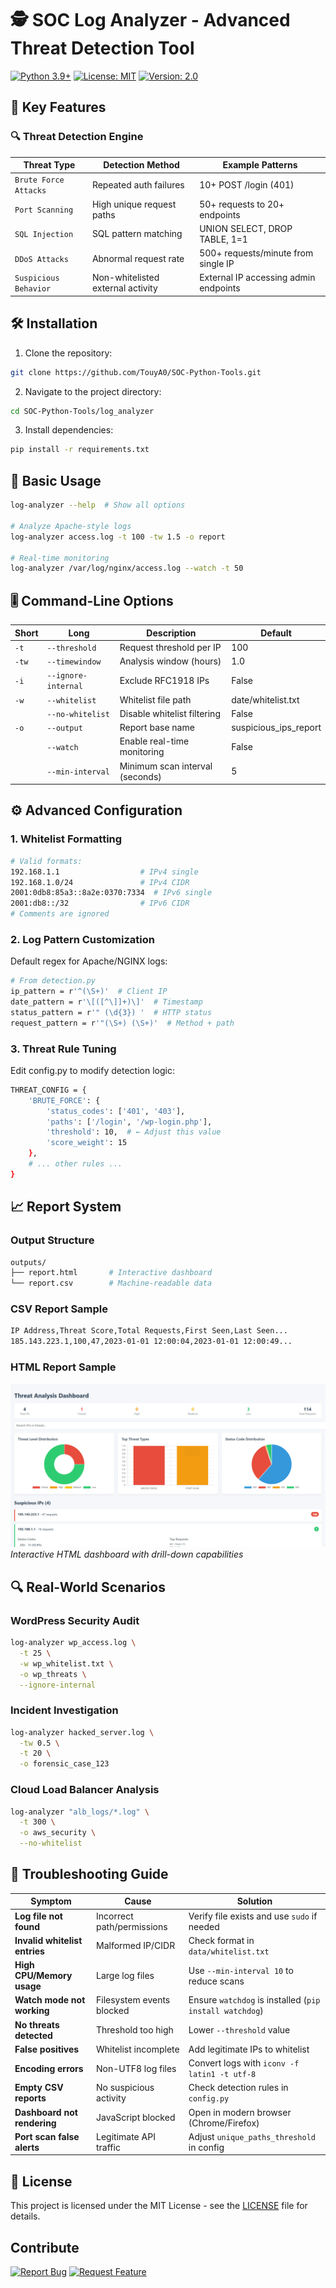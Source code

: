 # 🕵️ SOC Log Analyzer - Advanced Threat Detection Tool

[![Python 3.9+](https://img.shields.io/badge/Python-3.9+-blue?logo=python)](https://www.python.org/)
[![License: MIT](https://img.shields.io/badge/License-MIT-green)](https://opensource.org/licenses/MIT)
[![Version: 2.0](https://img.shields.io/badge/Version-2.0-orange)](https://github.com/TouyA0/SOC-Python-Tools/tree/main/log_analyzer)


## 🌟 Key Features

### 🔍 Threat Detection Engine
| Threat Type            | Detection Method                     | Example Patterns                         |
|------------------------|--------------------------------------|------------------------------------------|
| `Brute Force Attacks`  | Repeated auth failures               | 10+ POST /login (401)                    |
| `Port Scanning`        | High unique request paths            | 50+ requests to 20+ endpoints            |
| `SQL Injection`        | SQL pattern matching                 | UNION SELECT, DROP TABLE, 1=1            |
| `DDoS Attacks`         | Abnormal request rate                | 500+ requests/minute from single IP      |
| `Suspicious Behavior`  | Non-whitelisted external activity    | External IP accessing admin endpoints    |

## 🛠 Installation

1. Clone the repository:
```bash
git clone https://github.com/TouyA0/SOC-Python-Tools.git
```
2. Navigate to the project directory:
```bash
cd SOC-Python-Tools/log_analyzer
```
3. Install dependencies:
```bash
pip install -r requirements.txt
```

## 🚀 Basic Usage

```bash
log-analyzer --help  # Show all options

# Analyze Apache-style logs
log-analyzer access.log -t 100 -tw 1.5 -o report

# Real-time monitoring
log-analyzer /var/log/nginx/access.log --watch -t 50
```

## 🎚️ Command-Line Options

| Short | Long               | Description                     | Default               |
|-------|--------------------|---------------------------------|-----------------------|
| `-t`  | `--threshold`      | Request threshold per IP        | 100                   |
| `-tw` | `--timewindow`     | Analysis window (hours)         | 1.0                   |
| `-i`  | `--ignore-internal`| Exclude RFC1918 IPs             | False                 |
| `-w`  | `--whitelist`      | Whitelist file path             | date/whitelist.txt    |
|       | `--no-whitelist`   | Disable whitelist filtering     | False                 |
| `-o`  | `--output`         | Report base name                | suspicious_ips_report |
|       | `--watch`          | Enable real-time monitoring     | False                 |
|       | `--min-interval`   | Minimum scan interval (seconds) | 5                     |

## ⚙️ Advanced Configuration

### 1. Whitelist Formatting
```bash
# Valid formats:
192.168.1.1                  # IPv4 single
192.168.1.0/24               # IPv4 CIDR
2001:0db8:85a3::8a2e:0370:7334  # IPv6 single
2001:db8::/32                # IPv6 CIDR
# Comments are ignored
```

### 2. Log Pattern Customization
Default regex for Apache/NGINX logs:
```bash
# From detection.py
ip_pattern = r'^(\S+)'  # Client IP
date_pattern = r'\[([^\]]+)\]'  # Timestamp
status_pattern = r'" (\d{3}) '  # HTTP status
request_pattern = r'"(\S+) (\S+)'  # Method + path
```

### 3. Threat Rule Tuning
Edit config.py to modify detection logic:
```bash
THREAT_CONFIG = {
    'BRUTE_FORCE': {
        'status_codes': ['401', '403'],
        'paths': ['/login', '/wp-login.php'],
        'threshold': 10,  # ← Adjust this value
        'score_weight': 15
    },
    # ... other rules ...
}
```
## 📈 Report System

### Output Structure
```bash
outputs/
├── report.html       # Interactive dashboard
└── report.csv        # Machine-readable data
```

### CSV Report Sample
```bash
IP Address,Threat Score,Total Requests,First Seen,Last Seen...
185.143.223.1,100,47,2023-01-01 12:00:04,2023-01-01 12:00:49...
```

### HTML Report Sample
![Threat Analysis Dashboard](docs/dashboard-screenshot.png)
*Interactive HTML dashboard with drill-down capabilities*

## 🔍 Real-World Scenarios

### WordPress Security Audit
```bash
log-analyzer wp_access.log \
  -t 25 \
  -w wp_whitelist.txt \
  -o wp_threats \
  --ignore-internal
```

### Incident Investigation
```bash
log-analyzer hacked_server.log \
  -tw 0.5 \
  -t 20 \
  -o forensic_case_123
```

### Cloud Load Balancer Analysis
```bash
log-analyzer "alb_logs/*.log" \
  -t 300 \
  -o aws_security \
  --no-whitelist
```

## 🚨 Troubleshooting Guide

| Symptom                       | Cause                          | Solution                          |
|-------------------------------|--------------------------------|-----------------------------------|
| **Log file not found**        | Incorrect path/permissions     | Verify file exists and use `sudo` if needed |
| **Invalid whitelist entries** | Malformed IP/CIDR              | Check format in `data/whitelist.txt` |
| **High CPU/Memory usage**     | Large log files                | Use `--min-interval 10` to reduce scans |
| **Watch mode not working**    | Filesystem events blocked      | Ensure `watchdog` is installed (`pip install watchdog`) |
| **No threats detected**       | Threshold too high             | Lower `--threshold` value         |
| **False positives**           | Whitelist incomplete           | Add legitimate IPs to whitelist   |
| **Encoding errors**           | Non-UTF8 log files             | Convert logs with `iconv -f latin1 -t utf-8` |
| **Empty CSV reports**         | No suspicious activity         | Check detection rules in `config.py` |
| **Dashboard not rendering**   | JavaScript blocked             | Open in modern browser (Chrome/Firefox) |
| **Port scan false alerts**    | Legitimate API traffic         | Adjust `unique_paths_threshold` in config |

## 📜 License
This project is licensed under the MIT License - see the [LICENSE](https://github.com/TouyA0/SOC-Python-Tools/blob/main/LICENSE) file for details.

## Contribute 
[![Report Bug](https://img.shields.io/badge/Report-Bug-critical?style=for-the-badge&logo=github)](https://github.com/TouyA0/SOC-Python-Tools/issues)
[![Request Feature](https://img.shields.io/badge/Suggest-Feature-success?style=for-the-badge&logo=github)](https://github.com/TouyA0/SOC-Python-Tools/discussions)
